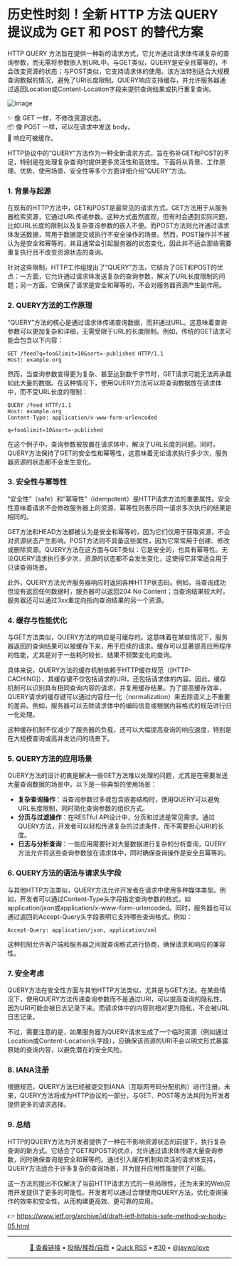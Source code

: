 历史性时刻！全新 HTTP 方法 QUERY 提议成为 GET 和 POST 的替代方案
===

HTTP QUERY 方法旨在提供一种新的请求方式，它允许通过请求体传递复杂的查询参数，而无需将参数嵌入到URL中。与GET类似，QUERY是安全且幂等的，不会改变资源的状态；与POST类似，它支持请求体的使用。该方法特别适合大规模查询数据的情况，避免了URI长度限制。QUERY响应支持缓存，并允许服务器通过返回Location或Content-Location字段来提供查询结果或执行重复查询。

![image](https://github.com/user-attachments/assets/d4dabbe6-9bf5-497b-a1f5-253fcbfe97df)


✨ 像 GET 一样，不修改资源状态。  
📦 像 POST 一样，可以在请求中发送 body。  
💾 响应可被缓存。  

HTTP协议中的“QUERY”方法作为一种全新请求方式，旨在弥补GET和POST的不足，特别是在处理复杂查询时提供更多灵活性和高效性。下面将从背景、工作原理、优势、使用场景、安全性等多个方面详细介绍“QUERY”方法。

### 1. 背景与起源

在现有的HTTP方法中，GET和POST是最常见的请求方式。GET方法用于从服务器检索资源，它通过URL传递参数。这种方式虽然直观，但有时会遇到实际问题，比如URL长度的限制以及复杂查询参数的嵌入不便。而POST方法则允许通过请求体发送数据，常用于数据提交或执行不安全操作的场景。然而，POST操作并不被认为是安全和幂等的，并且通常会引起服务器的状态变化，因此并不适合那些需要重复执行且不改变资源状态的查询。

针对这些限制，HTTP工作组提出了“QUERY”方法，它结合了GET和POST的优点：一方面，它允许通过请求体发送复杂的查询参数，解决了URL长度限制的问题；另一方面，它确保了请求是安全和幂等的，不会对服务器资源产生副作用。

### 2. QUERY方法的工作原理

“QUERY”方法的核心是通过请求体传递查询数据，而非通过URL。这意味着查询参数可以更加复杂和详细，无需受限于URL的长度限制。例如，传统的GET请求可能会包含以下内容：

```plaintext
GET /feed?q=foo&limit=10&sort=-published HTTP/1.1
Host: example.org
```

然而，当查询参数变得更为复杂、甚至达到数千字节时，GET请求可能无法再承载如此大量的数据。在这种情况下，使用QUERY方法可以将查询数据放在请求体中，而不受URL长度的限制：

```plaintext
QUERY /feed HTTP/1.1
Host: example.org
Content-Type: application/x-www-form-urlencoded

q=foo&limit=10&sort=-published
```

在这个例子中，查询参数被放置在请求体中，解决了URL长度的问题。同时，QUERY方法保持了GET的安全性和幂等性，这意味着无论请求执行多少次，服务器资源的状态都不会发生变化。

### 3. 安全性与幂等性

“安全性”（safe）和“幂等性”（idempotent）是HTTP请求方法的重要属性。安全性意味着请求不会修改服务器上的资源，幂等性则表示同一请求多次执行的结果是相同的。

GET方法和HEAD方法都被认为是安全和幂等的，因为它们仅用于获取资源，不会对资源状态产生影响。POST方法则不具备这些属性，因为它常常用于创建、修改或删除资源。QUERY方法在这方面与GET类似：它是安全的，也具有幂等性。无论QUERY请求执行多少次，资源的状态都不会发生变化，这使得它非常适合用于只读查询场景。

此外，QUERY方法允许服务器响应时返回各种HTTP状态码。例如，当查询成功但没有返回任何数据时，服务器可以返回204 No Content；当查询结果较大时，服务器还可以通过3xx重定向指向查询结果的另一个资源。

### 4. 缓存与性能优化

与GET方法类似，QUERY方法的响应是可缓存的。这意味着在某些情况下，服务器返回的查询结果可以被缓存下来，用于后续的请求。缓存可以显著提高应用程序的性能，尤其是对于一些耗时较长、结果不频繁变化的查询。

具体来说，QUERY方法的缓存机制依赖于HTTP缓存规范（[HTTP-CACHING]），其缓存键不仅包括请求的URI，还包括请求体的内容。因此，缓存机制可以识别具有相同查询内容的请求，并复用缓存结果。为了提高缓存效率，QUERY请求的缓存键可以通过内容归一化（normalization）来去除语义上不重要的差异。例如，服务器可以去除请求体中的编码信息或根据内容格式的规范进行归一化处理。

这种缓存机制不仅减少了服务器的负载，还可以大幅提高查询的响应速度，特别是在大规模查询或高并发访问的场景下。

### 5. QUERY方法的应用场景

QUERY方法的设计初衷是解决一些GET方法难以处理的问题，尤其是在需要发送大量查询数据的场景中。以下是一些典型的使用场景：

- **复杂查询操作**：当查询参数过多或包含嵌套结构时，使用QUERY可以避免URL长度限制，同时简化查询参数的组织方式。
- **分页与过滤操作**：在RESTful API设计中，分页和过滤是常见需求。通过QUERY方法，开发者可以轻松传递复杂的过滤条件，而不需要担心URI的长度。
- **日志与分析查询**：一些应用需要针对大量数据进行复杂的分析查询，QUERY方法允许将这些查询参数放在请求体中，同时确保查询操作是安全且幂等的。

### 6. QUERY方法的语法与请求头字段

与其他HTTP方法类似，QUERY方法允许开发者在请求中使用多种媒体类型。例如，开发者可以通过Content-Type头字段指定查询参数的格式，如application/json或application/x-www-form-urlencoded。同时，服务器也可以通过返回的Accept-Query头字段表明它支持哪些查询格式。例如：

```plaintext
Accept-Query: application/json, application/xml
```

这种机制允许客户端和服务器之间就查询格式进行协商，确保请求和响应的兼容性。

### 7. 安全考虑

QUERY方法在安全性方面与其他HTTP方法类似，尤其是与GET方法。在某些情况下，使用QUERY方法传递查询参数而不是通过URI，可以提高查询的隐私性，因为URI可能会被日志记录下来。而请求体中的内容则相对更为隐私，不会被URL日志记录。

不过，需要注意的是，如果服务器为QUERY请求生成了一个临时资源（例如通过Location或Content-Location头字段），应确保该资源的URI不会以明文形式暴露原始的查询内容，以避免潜在的安全风险。

### 8. IANA注册

根据规范，QUERY方法已经被提交到IANA（互联网号码分配机构）进行注册。未来，QUERY方法将成为HTTP协议的一部分，与GET、POST等方法共同为开发者提供更多的请求选择。

### 9. 总结

HTTP的QUERY方法为开发者提供了一种在不影响资源状态的前提下，执行复杂查询的新方式。它结合了GET和POST的优点，允许通过请求体传递大量查询参数，同时确保查询是安全和幂等的。通过引入缓存机制和灵活的请求体支持，QUERY方法适合于许多复杂的查询场景，并为提升应用性能提供了可能。

这一方法的提出不仅解决了当前HTTP请求方式的一些局限性，还为未来的Web应用开发提供了更多的可能性。开发者可以通过合理使用QUERY方法，优化查询操作的效率和安全性，从而构建更高效、更可靠的应用。

👉 https://www.ietf.org/archive/id/draft-ietf-httpbis-safe-method-w-body-05.html

---

<p align="center">
<a href="https://www.ietf.org/archive/id/draft-ietf-httpbis-safe-method-w-body-05.html" target="_blank">🔗 查看链接</a> • 
<a href="https://github.com/jaywcjlove/quick-rss/issues/new/choose" target="_blank">投稿/推荐/自荐</a> • 
<a href="https://wangchujiang.com/quick-rss/feeds/index.html" target="_blank">Quick RSS</a> • 
<a href="https://github.com/jaywcjlove/quick-rss/issues/30" target="_blank">#30</a> • 
<a href="https://github.com/jaywcjlove" target="_blank">@jaywcjlove</a>
</p>

---
    
